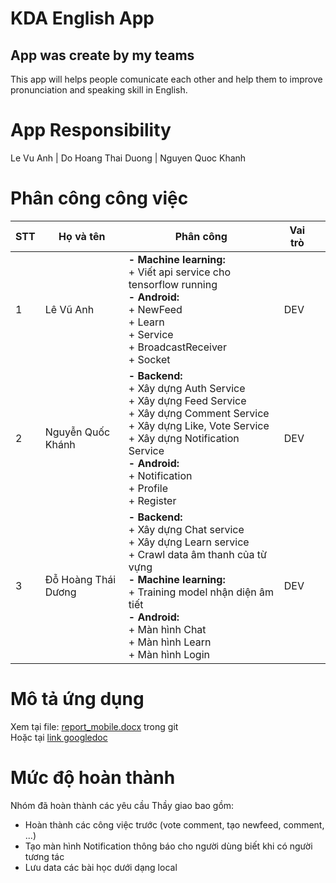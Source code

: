 # KDA English App
App was create by my teams
----
This app will helps people comunicate each other and help them to improve pronunciation and speaking skill in English.
# App Responsibility
Le Vu Anh | Do Hoang Thai Duong | Nguyen Quoc Khanh
# Phân công công việc
| STT | Họ và tên           | Phân công                                                                                                                                                                                                                   | Vai trò |   |
|-----|---------------------|-----------------------------------------------------------------------------------------------------------------------------------------------------------------------------------------------------------------------------|---------|---|
| 1   | Lê Vũ Anh           | **- Machine learning:** <br> + Viết api service cho tensorflow running<br> **- Android:** <br> + NewFeed <br>  + Learn <br>  + Service <br>   + BroadcastReceiver <br>  + Socket <br>                                                                                 | DEV     |
| 2   | Nguyễn Quốc Khánh   | **- Backend:** <br>  + Xây dựng Auth Service <br>  + Xây dựng Feed Service <br>  + Xây dựng Comment Service <br> + Xây dựng Like, Vote Service <br>  + Xây dựng Notification Service <br> **- Android:** <br> + Notification <br> + Profile <br> + Register                 | DEV     |
| 3   | Đỗ Hoàng Thái Dương | **- Backend:** <br>  + Xây dựng Chat service <br> + Xây dựng Learn service <br> + Crawl data âm thanh của từ vựng <br> **- Machine learning:** <br> + Training model nhận diện âm tiết <br> **- Android:** <br> + Màn hình Chat <br> + Màn hình Learn <br> + Màn hình Login <br> | DEV     |

# Mô tả ứng dụng
Xem tại file: [report_mobile.docx](https://github.com/mobiledev2019/mp-n1_10_kdaenglish/blob/master/report_mobile.docx) trong git <br>
Hoặc tại [link googledoc](https://docs.google.com/document/d/1o8TjIsdj-_wjevYAM0KccJHhQ912MNHWeygaWQEwikQ/edit?usp=sharing) 
# Mức độ hoàn thành
Nhóm đã hoàn thành các yêu cầu Thầy giao bao gồm: <br>
+ Hoàn thành các công việc trước (vote comment, tạo newfeed, comment, ...)
+ Tạo màn hình Notification thông báo cho người dùng biết khi có người tương tác
+ Lưu data các bài học dưới dạng local <br>
